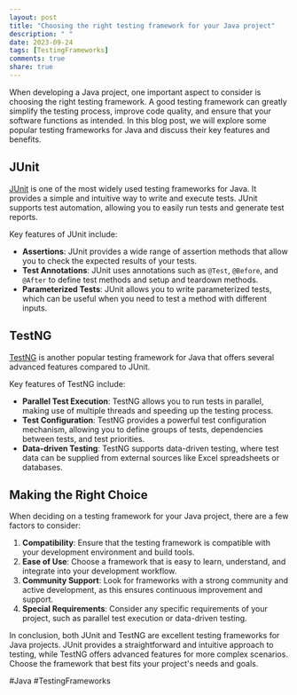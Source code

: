 ```yaml
---
layout: post
title: "Choosing the right testing framework for your Java project"
description: " "
date: 2023-09-24
tags: [TestingFrameworks]
comments: true
share: true
---
```


When developing a Java project, one important aspect to consider is choosing the right testing framework. A good testing framework can greatly simplify the testing process, improve code quality, and ensure that your software functions as intended. In this blog post, we will explore some popular testing frameworks for Java and discuss their key features and benefits.

## JUnit

[JUnit](https://junit.org/) is one of the most widely used testing frameworks for Java. It provides a simple and intuitive way to write and execute tests. JUnit supports test automation, allowing you to easily run tests and generate test reports. 

Key features of JUnit include:

- **Assertions**: JUnit provides a wide range of assertion methods that allow you to check the expected results of your tests.
- **Test Annotations**: JUnit uses annotations such as `@Test`, `@Before`, and `@After` to define test methods and setup and teardown methods.
- **Parameterized Tests**: JUnit allows you to write parameterized tests, which can be useful when you need to test a method with different inputs.

## TestNG

[TestNG](https://testng.org/) is another popular testing framework for Java that offers several advanced features compared to JUnit.

Key features of TestNG include:

- **Parallel Test Execution**: TestNG allows you to run tests in parallel, making use of multiple threads and speeding up the testing process.
- **Test Configuration**: TestNG provides a powerful test configuration mechanism, allowing you to define groups of tests, dependencies between tests, and test priorities.
- **Data-driven Testing**: TestNG supports data-driven testing, where test data can be supplied from external sources like Excel spreadsheets or databases.

## Making the Right Choice

When deciding on a testing framework for your Java project, there are a few factors to consider:

1. **Compatibility**: Ensure that the testing framework is compatible with your development environment and build tools.
2. **Ease of Use**: Choose a framework that is easy to learn, understand, and integrate into your development workflow.
3. **Community Support**: Look for frameworks with a strong community and active development, as this ensures continuous improvement and support.
4. **Special Requirements**: Consider any specific requirements of your project, such as parallel test execution or data-driven testing.

In conclusion, both JUnit and TestNG are excellent testing frameworks for Java projects. JUnit provides a straightforward and intuitive approach to testing, while TestNG offers advanced features for more complex scenarios. Choose the framework that best fits your project's needs and goals.

#Java #TestingFrameworks